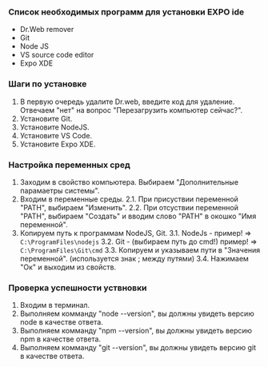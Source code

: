 ### Список необходимых программ для установки EXPO ide

* Dr.Web remover
* Git
* Node JS
* VS source code editor
* Expo XDE

### Шаги по установке

1.  В первую очередь удалите Dr.web, введите код для удаление. Отвечаем "нет" на вопрос "Перезагрузить компьютер сейчас?".
2.  Установите Git.
3.  Установите NodeJS.
4.  Установите VS Code.
5.  Установите Expo XDE.

### Настройка переменных сред

1.  Заходим в свойство компьютера. Выбираем "Дополнительные парамаетры системы".
2.  Входим в переменные среды.
    2.1. При присуствии переменной "PATH", выбираем "Изменить".
    2.2. При отсуствии переменной "PATH", выбираем "Создать" и вводим слово "PATH" в окошко "Имя переменной".
3.  Копируем путь к программам NodeJS, Git.
    3.1. NodeJs - пример! => `C:\ProgramFiles\nodejs`
    3.2. Git - (выбираем путь до cmd!) пример! => `C:\ProgramFiles\Git\cmd`
    3.3. Копируем и указываем пути в "Значения переменной". (используется знак ; между путями)
    3.4. Нажимаем "Ок" и выходим из свойств.

### Проверка успешности уствновки

1.  Входим в терминал.
2.  Выполняем комманду "node --version", вы должны увидеть версию node в качестве ответа.
3.  Выполняем комманду "npm --version", вы должны увидеть версию npm в качестве ответа.
4.  Выполняем комманду "git --version", вы должны увидеть версию git в качестве ответа.
